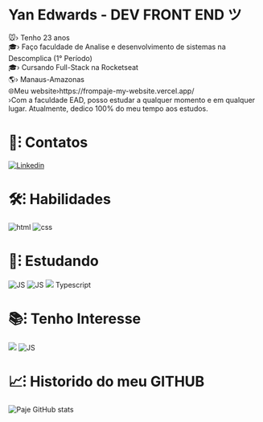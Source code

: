 <h1 >Yan Edwards - DEV FRONT END ツ </h1>
🐭› Tenho 23 anos <br>
🎓› Faço faculdade de Analise e desenvolvimento de sistemas na Descomplica (1° Período) <br>
🎓› Cursando Full-Stack na Rocketseat <br>
🌎› Manaus-Amazonas<br>
🌐Meu website›https://frompaje-my-website.vercel.app/  <br>
›Com a faculdade EAD, posso estudar a qualquer momento e em qualquer lugar. Atualmente, dedico 100% do meu tempo aos estudos.
<h1  >💬⁝ Contatos <br> </h1>

[![Linkedin](https://img.shields.io/badge/LinkedIn-0077B5?style=for-the-badge&logo=linkedin&logoColor=white)](https://www.linkedin.com/in/yan-edwards-03924a23b/) 


<h1 >🛠⁝ Habilidades<br></h1>

![html](https://img.shields.io/badge/HTML5-E34F26?style=for-the-badge&logo=html5&logoColor=white)
![css](https://img.shields.io/badge/CSS3-1572B6?style=for-the-badge&logo=css3&logoColor=white)  <br>

<h1 >📝⁝ Estudando<br></h1>
  
![JS](https://img.shields.io/badge/JavaScript-F7DF1E?style=for-the-badge&logo=javascript&logoColor=black) 
![JS](https://img.shields.io/badge/React-20232A?style=for-the-badge&logo=react&logoColor=61DAFB)
![](https://img.shields.io/badge/Figma-F24E1E?style=for-the-badge&logo=figma&logoColor=white)
Typescript
<br>

<h1 >📚⁝ Tenho Interesse<br></h1>
  

![](https://img.shields.io/badge/React_Native-20232A?style=for-the-badge&logo=react&logoColor=61DAFB)
![JS](https://img.shields.io/badge/Tailwind_CSS-38B2AC?style=for-the-badge&logo=tailwind-css&logoColor=white) 
<br>

<h1>📈⁝ Historido do meu GITHUB <br></h1>

![Paje GitHub stats](https://github-readme-stats.vercel.app/api?username=Frompaje&show_icons=true&theme=dark) <br>
